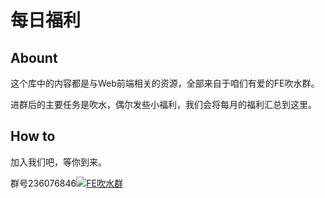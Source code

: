 每日福利
=============

## Abount

这个库中的内容都是与Web前端相关的资源，全部来自于咱们有爱的FE吹水群。

进群后的主要任务是吹水，偶尔发些小福利，我们会将每月的福利汇总到这里。

## How to

加入我们吧，等你到来。

群号236076846<a target="_blank" href="http://shang.qq.com/wpa/qunwpa?idkey=b08eaae79775dad8e5df7bbe8293acc5ee7f5bebefd319ed484777e38b8c6e37"><img border="0" src="http://pub.idqqimg.com/wpa/images/group.png" alt="FE吹水群" title="FE吹水群"></a>
